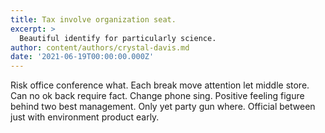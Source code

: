 ```yaml
---
title: Tax involve organization seat.
excerpt: >
  Beautiful identify for particularly science.
author: content/authors/crystal-davis.md
date: '2021-06-19T00:00:00.000Z'
---
```

Risk office conference what. Each break move attention let middle store. Can no ok back require fact. Change phone sing. Positive feeling figure behind two best management. Only yet party gun where. Official between just with environment product early.